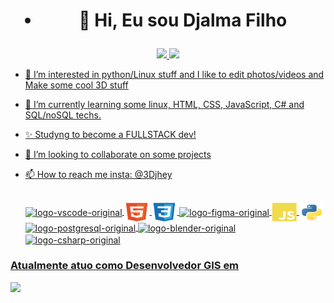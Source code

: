 <h1 align="center">

- 👋 Hi, Eu sou Djalma Filho

</h1>

<div align="center">
  <a href="https://github.com/DesignerDjalma">
  <img height="150em" src="https://github-readme-stats.vercel.app/api?username=DesignerDjalma&show_icons=true&theme=maroongold&include_all_commits=true&count_private=true"/>
  <img height="150em" src="https://github-readme-stats.vercel.app/api/top-langs/?username=DesignerDjalma&layout=compact&langs_count=7&theme=maroongold"/>
</div>

- 👀 I’m interested in python/Linux stuff and I like to edit photos/videos and Make some cool 3D stuff
- 🌱 I’m currently learning some linux, HTML, CSS, JavaScript, C# and SQL/noSQL techs.
- ✨ Studyng to become a FULLSTACK dev!
- 💞️ I’m looking to collaborate on some projects
- 📫 How to reach me insta: @3Djhey
  
  <div style="display: inline_block"><br>

  <img align="center" height="30" width="40" alt="logo-vscode-original" src="https://cdn.jsdelivr.net/gh/devicons/devicon/icons/vscode/vscode-original.svg" />
  <img align="center" height="30" width="40" alt="logo-html5-original" src="https://raw.githubusercontent.com/devicons/devicon/master/icons/html5/html5-original.svg" />
  <img align="center" height="30" width="40" alt="logo-css3-original" src="https://raw.githubusercontent.com/devicons/devicon/master/icons/css3/css3-original.svg" />
  <img align="center" height="30" width="40" alt="logo-figma-original" src="https://cdn.jsdelivr.net/gh/devicons/devicon/icons/figma/figma-original.svg" />
  <img align="center" height="30" width="40" alt="logo-javascript-plain" src="https://raw.githubusercontent.com/devicons/devicon/master/icons/javascript/javascript-plain.svg" />
  <img align="center" height="30" width="40" alt="logo-python-original" src="https://raw.githubusercontent.com/devicons/devicon/master/icons/python/python-original.svg" />
  <img align="center" height="30" width="40" alt="logo-postgresql-original" src="https://cdn.jsdelivr.net/gh/devicons/devicon/icons/postgresql/postgresql-original.svg" />
  <img align="center" height="30" width="40" alt="logo-blender-original" src="https://cdn.jsdelivr.net/gh/devicons/devicon/icons/blender/blender-original.svg" />
  <img align="center" height="30" width="40" alt="logo-csharp-original" src="https://cdn.jsdelivr.net/gh/devicons/devicon/icons/csharp/csharp-original.svg" />



<!---
DesignerDjalma/DesignerDjalma is a ✨ special ✨ repository because its `README.md` (this file) appears on your GitHub profile.
You can click the Preview link to take a look at your changes.
--->

  
  
  <h3>Atualmente atuo como Desenvolvedor GIS em</h3>
  <img height="150em" src="https://youxgroup.com.br/wp-content/uploads/2021/07/logosite.png"/>
  
  
